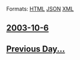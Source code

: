 
Formats: [HTML](2003/10/6/index.html)  [JSON](2003/10/6/index.json)  [XML](2003/10/6/index.xml)  

## [2003-10-6](/news/2003/10/6/index.md)

## [Previous Day...](/news/2003/10/5/index.md)

